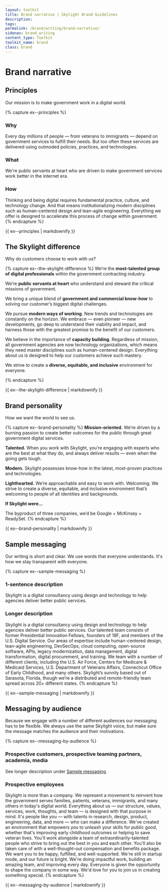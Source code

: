 ```yaml
---
layout: toolkit
title: Brand narrative | Skylight Brand Guidelines
description:
tags:
permalink: /brand/writing/brand-narrative/
sidenav: brand_writing
content_type: Toolkit
toolkit_name: brand
class: brand
---
```


# Brand narrative

## Principles

Our mission is to make government work in a digital world.

{% capture ex--principles %}
### Why

Every day millions of people — from veterans to immigrants — depend on government services to fulfill their needs. But too often these services are delivered using outmoded policies, practices, and technologies.

### What

We're public servants at heart who are driven to make government services work better in the internet era.

### How

Thinking and being digital requires fundamental practice, culture, and technology change. And that means institutionalizing modern disciplines such as human-centered design and lean-agile engineering. Everything we offer is designed to accelerate this process of change within government.
{% endcapture %}

<div class="example">
{{ ex--principles | markdownify }}
</div>

## The Skylight difference

Why do customers choose to work with us?

{% capture ex--the-skylight-difference %}
We’re the **most-talented group of digital professionals** within the government contracting industry.

We’re **public servants at heart** who understand and steward the critical missions of government.

We bring a unique blend of **government and commercial know-how** to solving our customer’s biggest digital challenges.

We pursue **modern ways of working**. New trends and technologies are constantly on the horizon. We embrace — even pioneer — new developments, go deep to understand their viability and impact, and harness those with the greatest promise to the benefit of our customers.

We believe in the importance of **capacity building**. Regardless of mission, all government agencies are now technology organizations, which means they need master disciplines such as human-centered design. Everything about us is designed to help our customers achieve such mastery.

We strive to create a **diverse, equitable, and inclusive** environment for everyone.

{% endcapture %}

<div class="example">
{{ ex--the-skylight-difference | markdownify }}
</div>

## Brand personality

How we want the world to see us.

{% capture ex--brand-personality %}
**Mission-oriented.** We’re driven by a burning passion to create better outcomes for the public through great government digital services.

**Talented.** When you work with Skylight, you’re engaging with experts who are the best at what they do, and always deliver results — even when the going gets tough.

**Modern.** Skylight possesses know-how in the latest, most-proven practices and technologies.

**Lighthearted.** We’re approachable and easy to work with.
Welcoming. We strive to create a diverse, equitable, and inclusive environment that’s welcoming to people of all identities and backgrounds.

**If Skylight were...**

The byproduct of three companies, we’d be Google + McKinsey + ReadySet.
{% endcapture %}

<div class="example">
{{ ex--brand-personality | markdownify }}
</div>

## Sample messaging

Our writing is short and clear. We use words that everyone understands. It's how we stay transparent with everyone.

{% capture ex--sample-messaging %}
### 1-sentence description

Skylight is a digital consultancy using design and technology to help agencies deliver better public services.

### Longer description

Skylight is a digital consultancy using design and technology to help agencies deliver better public services. Our talented team consists of former Presidential Innovation Fellows, founders of 18F, and members of the U.S. Digital Service. Our areas of expertise include human-centered design, lean-agile engineering, DevSecOps, cloud computing, open-source software, APIs, legacy modernization, data management, digital transformation, digital procurement, and training. We team with a number of different clients, including the U.S. Air Force, Centers for Medicare & Medicaid Services, U.S. Department of Veterans Affairs, Connecticut Office of Early Childhood, and many others. Skylight’s sunnily based out of Sarasota, Florida, though we’re a distributed and remote-friendly team spread across 20+ different states.
{% endcapture %}

<div class="example">
{{ ex--sample-messaging | markdownify }}
</div>

## Messaging by audience

Because we engage with a number of different audiences our messaging has to be flexible. We always use the same Skylight voice, but make sure the message matches the audience and their motivations.

{% capture ex--messaging-by-audience %}
### Prospective customers, prospective teaming partners, academia, media

See longer description under [Sample messaging]().

### Prospective employees

Skylight is more than a company. We represent a movement to reinvent how the government serves families, patients, veterans, immigrants, and many others in today's digital world. Everything about us — our structure, values, services, work, thoughts, and team — is designed with that purpose in mind. It's people like you — with talents in research, design, product, engineering, data, and more — who can make a difference. We've created an environment that empowers you to unleash your skills for public good, whether that's improving early childhood outcomes or helping to save veteran lives. You'll work alongside a team of extraordinarily-talented people who strive to bring out the best in you and each other. You'll also be taken care of with a well-thought-out compensation and benefits package. We want you to be happy, fulfilled, and well-supported. We're still in startup mode, and our future is bright. We're doing impactful work, building an amazing team, and improving every day. Everyone is given the opportunity to shape the company in some way. We'd love for you to join us in creating something special.
{% endcapture %}

<div class="example">
{{ ex--messaging-by-audience | markdownify }}
</div>
